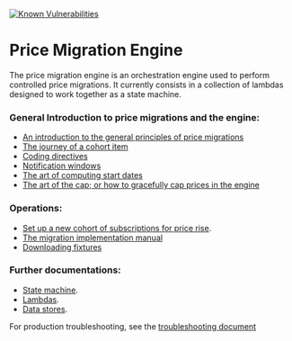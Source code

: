 [![Known Vulnerabilities](https://snyk.io/test/github/guardian/price-migration-engine/badge.svg?targetFile=build.sbt)](https://snyk.io/test/github/guardian/price-migration-engine?targetFile=build.sbt)

# Price Migration Engine

The price migration engine is an orchestration engine used to perform controlled price migrations. It currently consists in a collection of lambdas designed to work together as a state machine.

### General Introduction to price migrations and the engine:

- [An introduction to the general principles of price migrations](docs/price-migrations-from-first-principles.md)
- [The journey of a cohort item](docs/the-journey-of-a-cohort-item.md)
- [Coding directives](docs/coding-directives.md)
- [Notification windows](docs/notification-windows.md)
- [The art of computing start dates](docs/start-date-computation.md)
- [The art of the cap; or how to gracefully cap prices in the engine](docs/the-art-of-the-cap.md)

### Operations:

- [Set up a new cohort of subscriptions for price rise](docs/cohort-setup.md).
- [The migration implementation manual](docs/migration-implementation-manual.md)
- [Downloading fixtures](docs/downloading-fixtures.md)

### Further documentations:

* [State machine](stateMachine/README.md).
* [Lambdas](lambda/README.md).
* [Data stores](dynamoDb/README.md).

For production troubleshooting, see the [troubleshooting document](docs/troubleshooting.md)
